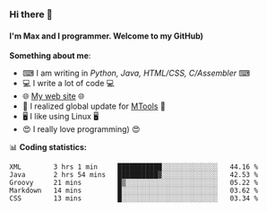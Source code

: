 ### Hi there 👋
#### I'm Max and I programmer. Welcome to my GitHub)

**Something about me**:
- ⌨ I am writing in _Python, Java, HTML/CSS, C/Assembler_ ⌨
- 💻 I write a lot of code 💻
- 🌐 [My web site](https://merive.herokuapp.com/) 🌐
- 💾 I realized global update for [MTools](https://github.com/merive/MTools) 💾
- 🖥️ I like using Linux 🖥️
- 😍 I really love programming) 😍

📊 **Coding statistics:**
<!--START_SECTION:waka-->
```text
XML        3 hrs 1 min     ███████████░░░░░░░░░░░░░░   44.16 % 
Java       2 hrs 54 mins   ██████████▓░░░░░░░░░░░░░░   42.53 % 
Groovy     21 mins         █▒░░░░░░░░░░░░░░░░░░░░░░░   05.22 % 
Markdown   14 mins         █░░░░░░░░░░░░░░░░░░░░░░░░   03.62 % 
CSS        13 mins         █░░░░░░░░░░░░░░░░░░░░░░░░   03.34 % 
```
<!--END_SECTION:waka-->
